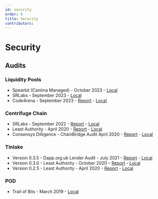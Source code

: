 ```yaml
---
id: security
order: 6
title: Security
contributors: 
---
```

# Security

## Audits

### Liquidity Pools
* Spearbit (Cantina Managed) - October 2023 - [Local](https://github.com/centrifuge/security/blob/main/audits/liquidity-pools/2023-10-Spearbit-Cantina-Managed.pdf)
* SRLabs - September 2023 - [Local](https://github.com/centrifuge/security/blob/main/audits/liquidity-pools/2023-09-SRLabs.pdf)
* Code4rena - September 2023 - [Report](https://code4rena.com/reports/2023-09-centrifuge) - [Local](https://github.com/centrifuge/security/blob/main/audits/liquidity-pools/2023-09-Code4rena.md)

### Centrifuge Chain
* SRLabs - September 2022 - [Report](https://securityresearchlabs.sharepoint.com/sites/Centrifuge/Freigegebene%20Dokumente/Forms/AllItems.aspx?id=%2Fsites%2FCentrifuge%2FFreigegebene%20Dokumente%2FGeneral%2F0%2Ddeliverables%2FSRL%2Dcentrifuge%5Fbaseline%5Fassurance%2Dreport%2Donline%2Dv2%2E3%2Epdf&parent=%2Fsites%2FCentrifuge%2FFreigegebene%20Dokumente%2FGeneral%2F0%2Ddeliverables&p=true&ga=1) - [Local](https://github.com/centrifuge/security/blob/main/audits/chain/SRLabs-baseline-report_2022.pdf)
* Least Authority - April 2020 - [Report](https://leastauthority.com/static/publications/LeastAuthority_Centrifuge_Chain_Audit_Report.pdf) - [Local](https://github.com/centrifuge/security/blob/main/audits/chain/LA-Centrifuge-Chain.pdf)
* Consensys Dilligence - ChainBridge Audit April 2020 - [Report](https://consensys.net/diligence/audits/private/adash47d-chainbridge/chainbridge-audit-2020-04.pdf) - [Local](https://github.com/centrifuge/security/blob/main/audits/bridge/chainbridge-audit-2020-04.pdf)

### Tinlake
* Version 0.3.5 - Dapp.org.uk Lender Audit - July 2021 - [Report](https://dapp.org.uk/reports/tinlake.html) - [Local](https://github.com/centrifuge/security/blob/main/audits/tinlake/dapp-org-tinlake-lender.html)
* Version 0.3.0 - Least Authority - October 2020 – [Report](https://leastauthority.com/static/publications/LeastAuthority_Centrifuge_Tinlake_0.3.0_Audit_Report.pdf) - [Local](https://github.com/centrifuge/security/blob/main/audits/tinlake/LA-Tinlake-Audit-v0.3.0.pdf)
* Version 0.2.5 - Least Authority - April 2020 - [Report](https://leastauthority.com/static/publications/LeastAuthority_Centrifuge_Tinlake_Contracts_Actions_Audit_Report.pdf) - [Local](https://github.com/centrifuge/security/blob/main/audits/tinlake/LA-Tinlake-Audit-v0.2.5.pdf)

### POD
* Trail of Bits - March 2019 - [Local](https://github.com/centrifuge/security/blob/main/audits/node/Trail-of-Bits-Audit.pdf)